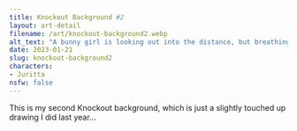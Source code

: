 ```yaml
---
title: Knockout Background #2
layout: art-detail
filename: /art/knockout-background2.webp
alt_text: "A bunny girl is looking out into the distance, but breathing out her streetwear jacket.Underneath the jacket is a crop top, and she's wearing some dark baggy pants."
date: 2023-01-21
slug: knockout-background2
characters:
- Juritta
nsfw: false
---
```

This is my second Knockout background, which is just a slightly touched up drawing I did last year...
